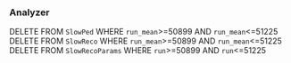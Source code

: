 ### Analyzer

DELETE FROM `SlowPed` WHERE `run_mean`>=50899 AND `run_mean`<=51225
DELETE FROM `SlowReco` WHERE `run_mean`>=50899 AND `run_mean`<=51225
DELETE FROM `SlowRecoParams` WHERE `run`>=50899 AND `run`<=51225
